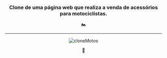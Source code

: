 <div class="body" align="center">
<h3>Clone de uma página web que realiza a venda de acessórios para motociclistas.</h3> 🏍
<hr>

![cloneMotos](https://user-images.githubusercontent.com/69096002/96528648-aedc6200-1259-11eb-819a-b45b105bc53e.png)

🚀
</div>

